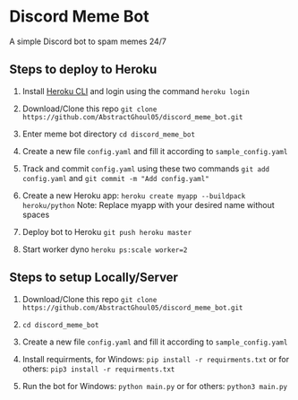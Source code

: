﻿# Discord Meme Bot
A simple Discord bot to spam memes 24/7
## Steps to deploy to Heroku
1. Install [Heroku CLI](https://devcenter.heroku.com/articles/heroku-cli#download-and-install) and login using the command ```heroku login```

2. Download/Clone this repo
```git clone https://github.com/AbstractGhoul05/discord_meme_bot.git```

3. Enter meme bot directory ```cd discord_meme_bot```

4. Create a new file ```config.yaml``` and fill it according to ```sample_config.yaml```

5. Track and commit ```config.yaml``` using these two commands ```git add config.yaml``` and ```git commit -m "Add config.yaml"```

6. Create a new Heroku app:
```heroku create myapp --buildpack heroku/python```
Note: Replace myapp with your desired name without spaces

6. Deploy bot to Heroku
```git push heroku master```

7. Start worker dyno
```heroku ps:scale worker=2``` 

## Steps to setup Locally/Server
1. Download/Clone this repo
```git clone https://github.com/AbstractGhoul05/discord_meme_bot.git```

2. ```cd discord_meme_bot```

3. Create a new file ```config.yaml``` and fill it according to ```sample_config.yaml```

4. Install requirments,
for Windows:
```pip install -r requirments.txt```
or for others:
```pip3 install -r requirments.txt```

5. Run the bot
for Windows:
```python main.py```
or for others:
```python3 main.py```
